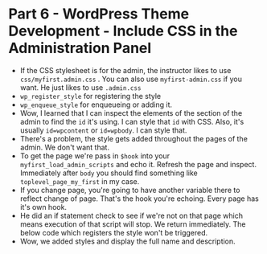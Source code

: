 # Part 6 - WordPress Theme Development - Include CSS in the Administration Panel
- If the CSS stylesheet is for the admin, the instructor likes to use `css/myfirst.admin.css` . You can also use `myfirst-admin.css` if you want. He just likes to use `.admin.css`
- `wp_register_style` for registering the style
- `wp_enqueue_style` for enqueueing or adding it.
- Wow, I learned that I can inspect the elements of the section of the admin to find the `id` it's using. I can style that `id` with CSS. Also, it's usually `id=wpcontent` or `id=wpbody`. I can style that.
- There's a problem, the style gets added throughout the pages of the admin. We don't want that. 
- To get the page we're pass in `$hook` into your `myfirst_load_admin_scripts` and echo it. Refresh the page and inspect. Immediately after `body` you should find something like `toplevel_page_my_first` in my case. 
- If you change page, you're going to have another variable there to reflect change of page. That's the hook you're echoing. Every page has it's own hook.
- He did an if statement check to see if we're not on that page which means execution of that script will stop. We return immediately. The below code which registers the style won't be triggered.
- Wow, we added styles and display the full name and description. 